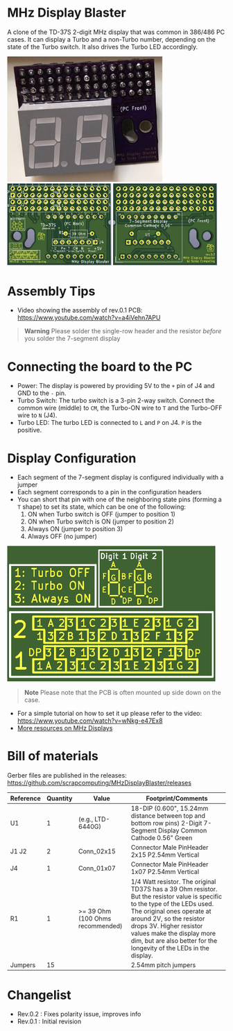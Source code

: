 # MHz Display Blaster

A clone of the TD-37S 2-digit MHz display that was common in 386/486 PC cases.
It can display a Turbo and a non-Turbo number, depending on the state of the Turbo switch.
It also drives the Turbo LED accordingly.

<img src="img/MHzDisplayBlaster_assembled.jpg" width=360>
<img src="img/MHzDisplayBlaster_PCB_front.jpg" width=240>
<img src="img/MHzDisplayBlaster_PCB_back.jpg" width=240>

# Assembly Tips
- Video showing the assembly of rev.0.1 PCB: https://www.youtube.com/watch?v=a4iVehn7APU
> **Warning**
> Please solder the single-row header and the resistor *before* you solder the 7-segment display

# Connecting the board to the PC
- Power: The display is powered by providing 5V to the `+` pin of J4 and GND to the `-` pin.
- Turbo Switch: The turbo switch is a 3-pin 2-way switch. Connect the common wire (middle) to `CM`, the Turbo-ON wire to `T` and the Turbo-OFF wire to `N` (J4).
- Turbo LED: The turbo LED is connected to `L` and `P` on J4. `P` is the positive.

# Display Configuration
- Each segment of the 7-segment display is configured individually with a jumper
- Each segment corresponds to a pin in the configuration headers
- You can short that pin with one of the neighboring state pins (forming a `T` shape) to set its state, which can be one of the following:
  1. ON when Turbo switch is OFF (jumper to position 1)
  2. ON when Turbo switch is ON (jumper to position 2)
  3. Always ON (jumper to position 3)
  4. Always OFF (no jumper)

<img src='img/configuration.png' width=480>

> **Note**
> Please note that the PCB is often mounted up side down on the case.

- For a simple tutorial on how to set it up please refer to the video: https://www.youtube.com/watch?v=wNkg-e47Ex8
- [More resources on MHz Displays](https://www.minuszerodegrees.net/led_speed_display/led_speed_display.htm)




# Bill of materials

Gerber files are published in the releases: https://github.com/scrapcomputing/MHzDisplayBlaster/releases

Reference      | Quantity| Value    | Footprint/Comments
---------------|---------|----------|----------
U1             | 1       |(e.g., LTD-6440G) | 18-DIP (0.600", 15.24mm distance between top and bottom row pins) 2-Digit 7-Segment Display Common Cathode 0.56" Green
J1 J2          | 2       |Conn_02x15| Connector Male PinHeader 2x15 P2.54mm Vertical
J4             | 1       |Conn_01x07| Connector Male PinHeader 1x07 P2.54mm Vertical
R1             | 1       | >= 39 Ohm (100 Ohms recommended)| 1/4 Watt resistor. The original TD37S has a 39 Ohm resistor. But the resistor value is specific to the type of the LEDs used. The original ones operate at around 2V, so the resistor drops 3V. Higher resistor values make the display more dim, but are also better for the longevity of the LEDs in the display.
Jumpers        | 15      |          | 2.54mm pitch jumpers

# Changelist
- Rev.0.2 : Fixes polarity issue, improves info
- Rev.0.1 : Initial revision
